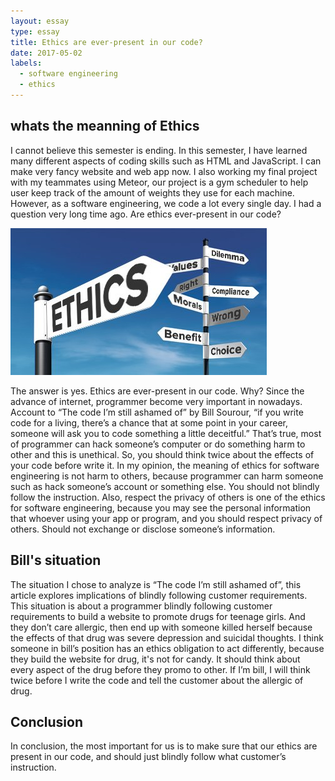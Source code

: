 ```yaml
---
layout: essay
type: essay
title: Ethics are ever-present in our code?
date: 2017-05-02
labels:
  - software engineering
  - ethics
---
```

## whats the meanning of Ethics
  I cannot believe this semester is ending. In this semester, I have learned many different aspects of coding 
skills such as HTML and JavaScript. I can make very fancy website and web app now. I also working my final project with 
my teammates using Meteor, our project is a gym scheduler to help user keep track of the amount of weights they use for each
machine. However, as a software engineering, we code a lot every single day. I had a question very long time ago. Are ethics
ever-present in our code?

<img class ="ui medium left floated image" src="../images/ethics.jpg">
  
   The answer is yes. Ethics are ever-present in our code. Why? Since the advance of internet, programmer become very important 
in nowadays. Account to “The code I’m still ashamed of” by Bill Sourour, “if you write code for a living, there’s a chance 
that at some point in your career, someone will ask you to code something a little deceitful.” That’s true, most of programmer
can hack someone’s computer or do something harm to other and this is unethical. So, you should think twice about the effects 
of your code before write it. In my opinion, the meaning of ethics for software engineering is not harm to others, because 
programmer can harm someone such as hack someone’s account or something else. You should not blindly follow the instruction. Also, respect the privacy of others is one of the ethics for software engineering, because you may see the personal information that whoever using your app or program, and you should respect privacy of others. Should not exchange or
disclose someone’s information.
## Bill's situation
  The situation I chose to analyze is “The code I’m still ashamed of”, this article explores implications of blindly following 
customer requirements. This situation is about a programmer blindly following customer requirements to build a website to 
promote drugs for teenage girls. And they don’t care allergic, then end up with someone killed herself because the effects of
that drug was severe depression and suicidal thoughts. I think someone in bill’s position has an ethics obligation to act 
differently, because they build the website for drug, it's not for candy. It should think about every aspect of the drug before they promo to other. If I’m bill, I will think twice before I write the code and tell the customer about the allergic of drug.
## Conclusion
  In conclusion, the most important for us is to make sure that our ethics are present in our code, and should just blindly
follow what customer’s instruction.
